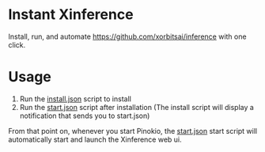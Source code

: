 # Instant Xinference

Install, run, and automate https://github.com/xorbitsai/inference with one click.

# Usage

1. Run the [install.json](install.json) script to install
2. Run the [start.json](start.json) script after installation (The install script will display a notification that sends you to start.json)

From that point on, whenever you start Pinokio, the [start.json](start.json) start script will automatically start and launch the Xinference web ui.
